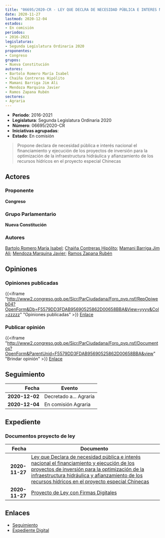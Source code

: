 ```yaml
---
title: "06695/2020-CR - LEY QUE DECLRA DE NECESIDAD PÚBLICA E INTERES NACIONAL EL FINANCIAMIENTO Y EJECUCIÓN DE LOS PROYECTOS DE INVERSION PARA LA OPTIMIZACIÓN DE LA INFRAESTRUCTURA HIDRÁULICA Y AFIANZAMIENTO DE LOS RECURSOS HÍDRICOS EN EL PROYECTO ESPECIAL CHINECAS"
date: 2020-11-27
lastmod: 2020-12-04
estados:
- En comisión
periodos:
- 2016-2021
legislaturas:
- Segunda Legislatura Ordinaria 2020
proponentes:
- Congreso
grupos:
- Nueva Constitución
autores:
- Bartolo Romero María Isabel
- Chaiña Contreras Hipólito
- Mamani Barriga Jim Ali
- Mendoza Marquina Javier
- Ramos Zapana Rubén
sectores:
- Agraria
---
```

- **Periodo**: 2016-2021
- **Legislatura**: Segunda Legislatura Ordinaria 2020
- **Número**: 06695/2020-CR
- **Iniciativas agrupadas**: 
- **Estado**: En comisión

> Propone declara de necesidad pública e interés nacional el financiamiento y ejecución de los proyectos de inversión para la optimización de la infraestructura hidráulica y afianzamiento de los recursos hídricos en el proyecto especial Chinecas


## Actores

### Proponente

**Congreso**

### Grupo Parlamentario

**Nueva Constitución**

### Autores

[Bartolo Romero María Isabel](mailto:mailto:mbartolo@congreso.gob.pe); [Chaiña Contreras Hipólito](mailto:mailto:hchaina@congreso.gob.pe); [Mamani Barriga Jim Ali](mailto:mailto:jmamani@congreso.gob.pe); [Mendoza Marquina Javier](mailto:mailto:jmendoza@congreso.gob.pe); [Ramos Zapana Rubén](mailto:mailto:rramos@congreso.gob.pe)

## Opiniones

### Opiniones publicadas

{{<iframe "http://www2.congreso.gob.pe/Sicr/ParCiudadana/Foro_pvp.nsf/RepOpiweb04?OpenForm&Db=F5579DD3FDAB95690525862D00658BBA&View=yyyy&Col=zzzzz" "Opiniones publicadas" >}}
[Enlace](http://www2.congreso.gob.pe/Sicr/ParCiudadana/Foro_pvp.nsf/RepOpiweb04?OpenForm&Db=F5579DD3FDAB95690525862D00658BBA&View=yyyy&Col=zzzzz)

### Publicar opinión

{{<iframe "http://www2.congreso.gob.pe/Sicr/ParCiudadana/Foro_pvp.nsf/Documentos?OpenForm&ParentUnid=F5579DD3FDAB95690525862D00658BBA&view" "Brindar opinión" >}}
[Enlace](http://www2.congreso.gob.pe/Sicr/ParCiudadana/Foro_pvp.nsf/Documentos?OpenForm&ParentUnid=F5579DD3FDAB95690525862D00658BBA&view)


## Seguimiento

| Fecha | Evento |
|------:|--------|
| **2020-12-02** | Decretado a... Agraria |
| **2020-12-04** | En comisión Agraria |

## Expediente

### Documentos proyecto de ley

| Fecha | Documento |
|------:|-----------|
| **2020-11-27** | [Ley que Declara de necesidad pública e interés nacional el financiamiento y ejecución de los proyectos de inversión para la optimización de la infraestructura hidráulica y afianzamiento de los recursos hídricos en el proyecto especial Chinecas](http://www.leyes.congreso.gob.pe/Documentos/2016_2021/Proyectos_de_Ley_y_de_Resoluciones_Legislativas/PL06695-20201127.pdf) |
| **2020-11-27** | [Proyecto de Ley con Firmas Digitales](https://leyes.congreso.gob.pe/Documentos/2016_2021/Proyectos_de_Ley_y_de_Resoluciones_Legislativas/Proyectos_Firmas_digitales/PL06695.pdf) |

## Enlaces

- [Seguimiento](http://www2.congreso.gob.pe/Sicr/TraDocEstProc/CLProLey2016.nsf/f7fff46988ca05b1052578e100829cc7/1bf1a05cc71c43bb0525862d00729c99?OpenDocument)
- [Expediente Digital](http://www2.congreso.gob.pe/Sicr/TraDocEstProc/Expvirt_2011.nsf/visbusqptramdoc1621/06695?opendocument)

